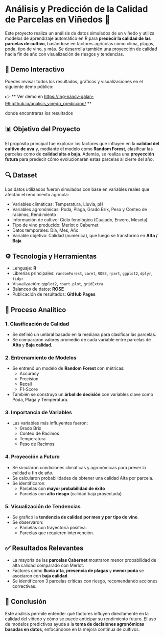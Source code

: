 # Análisis y Predicción de la Calidad de Parcelas en Viñedos 🍇

Este proyecto realiza un análisis de datos simulados de un viñedo y utiliza modelos de aprendizaje automático en R para **predecir la calidad de las parcelas de cultivo**, basándose en factores agrícolas como clima, plagas, poda, tipo de vino, y más. Se desarrolla también una proyección de calidad hacia fin de año con visualización de riesgos y tendencias.

## 🚀 Demo Interactivo

Puedes revisar todos los resultados, gráficos y visualizaciones en el siguiente demo público:

👉 ** Ver demo en https://ing-nancy-galan-99.github.io/analisis_vinedo_prediccion/ **

donde encontraras los resultados


## 📊 Objetivo del Proyecto

El propósito principal fue explorar los factores que influyen en la **calidad del cultivo de uva** y, mediante el modelo como **Random Forest**, clasificar las parcelas como de **calidad alta o baja**. Además, se realiza una **proyección futura** para predecir cómo evolucionarán estas parcelas al cierre del año.

## 🔍 Dataset

Los datos utilizados fueron simulados con base en variables reales que afectan el rendimiento agrícola:

- Variables climáticas: Temperatura, Lluvia, pH
- Variables agronómicas: Poda, Plaga, Grado Brix, Peso y Conteo de racimos, Rendimiento
- Información de cultivo: Ciclo fenológico (Cuajado, Envero, Meseta)
- Tipo de vino producido: Merlot o Cabernet
- Datos temporales: Día, Mes, Año
- Variable objetivo: Calidad (numérica), que luego se transformó en **Alta / Baja**

## ⚙️ Tecnología y Herramientas

- Lenguaje: **R**
- Librerías principales: `randomForest`, `caret`, `ROSE`, `rpart`, `ggplot2`, `dplyr`, `tidyr`
- Visualización: `ggplot2`, `rpart.plot`, `gridExtra`
- Balanceo de datos: **ROSE**
- Publicación de resultados: **GitHub Pages**

## 🔬 Proceso Analítico

### 1. **Clasificación de Calidad**
- Se definió un umbral basado en la mediana para clasificar las parcelas.
- Se compararon valores promedio de cada variable entre parcelas de **Alta** y **Baja calidad**.

### 2. **Entrenamiento de Modelos**
- Se entrenó un modelo de **Random Forest** con métricas:
  - Accuracy
  - Precision
  - Recall
  - F1-Score
- También se construyó un **árbol de decisión** con variables clave como Poda, Plaga y Temperatura.

### 3. **Importancia de Variables**
- Las variables más influyentes fueron:
  - Grado Brix
  - Conteo de Racimos
  - Temperatura
  - Peso de Racimos

### 4. **Proyección a Futuro**
- Se simularon condiciones climáticas y agronómicas para prever la calidad a fin de año.
- Se calcularon probabilidades de obtener una calidad Alta por parcela.
- Se identificaron:
  - Parcelas con **mayor probabilidad de éxito**
  - Parcelas con **alto riesgo** (calidad baja proyectada)

### 5. **Visualización de Tendencias**
- Se graficó la **tendencia de calidad por mes y por tipo de vino**.
- Se observaron:
  - Parcelas con trayectoria positiva.
  - Parcelas que requieren intervención.

## ✅ Resultados Relevantes

- La mayoría de las **parcelas Cabernet** mostraron menor probabilidad de alta calidad comparado con Merlot.
- Factores como **lluvia alta**, **presencia de plagas** y **menor poda** se asociaron con **baja calidad**.
- Se identificaron 3 parcelas críticas con riesgo, recomendando acciones correctivas.


## 📌 Conclusión

Este análisis permite entender qué factores influyen directamente en la calidad del viñedo y cómo se puede anticipar su rendimiento futuro. El uso de modelos predictivos ayuda a la **toma de decisiones agronómicas basadas en datos**, enfocándose en la mejora continua de cultivos.


